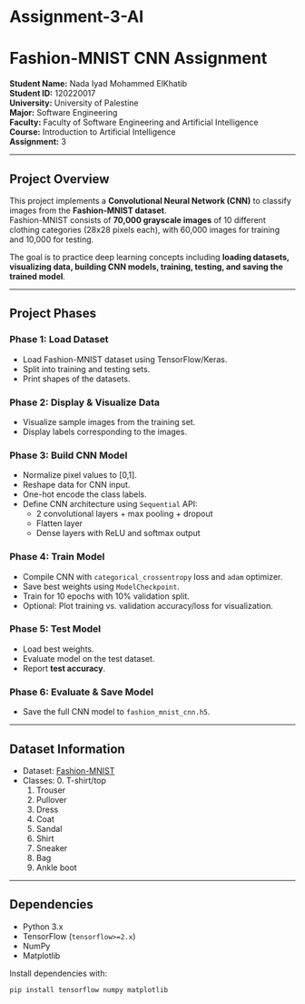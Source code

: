 # Assignment-3-AI
# Fashion-MNIST CNN Assignment

**Student Name:** Nada Iyad Mohammed ElKhatib  
**Student ID:** 120220017  
**University:** University of Palestine  
**Major:** Software Engineering  
**Faculty:** Faculty of Software Engineering and Artificial Intelligence  
**Course:** Introduction to Artificial Intelligence  
**Assignment:** 3  

---

## Project Overview

This project implements a **Convolutional Neural Network (CNN)** to classify images from the **Fashion-MNIST dataset**.  
Fashion-MNIST consists of **70,000 grayscale images** of 10 different clothing categories (28x28 pixels each), with 60,000 images for training and 10,000 for testing.  

The goal is to practice deep learning concepts including **loading datasets, visualizing data, building CNN models, training, testing, and saving the trained model**.

---

## Project Phases

### Phase 1: Load Dataset
- Load Fashion-MNIST dataset using TensorFlow/Keras.
- Split into training and testing sets.
- Print shapes of the datasets.

### Phase 2: Display & Visualize Data
- Visualize sample images from the training set.
- Display labels corresponding to the images.

### Phase 3: Build CNN Model
- Normalize pixel values to [0,1].
- Reshape data for CNN input.
- One-hot encode the class labels.
- Define CNN architecture using `Sequential` API:
  - 2 convolutional layers + max pooling + dropout
  - Flatten layer
  - Dense layers with ReLU and softmax output

### Phase 4: Train Model
- Compile CNN with `categorical_crossentropy` loss and `adam` optimizer.
- Save best weights using `ModelCheckpoint`.
- Train for 10 epochs with 10% validation split.
- Optional: Plot training vs. validation accuracy/loss for visualization.

### Phase 5: Test Model
- Load best weights.
- Evaluate model on the test dataset.
- Report **test accuracy**.

### Phase 6: Evaluate & Save Model
- Save the full CNN model to `fashion_mnist_cnn.h5`.

---

## Dataset Information

- Dataset: [Fashion-MNIST](https://github.com/zalandoresearch/fashion-mnist)
- Classes:
  0. T-shirt/top  
  1. Trouser  
  2. Pullover  
  3. Dress  
  4. Coat  
  5. Sandal  
  6. Shirt  
  7. Sneaker  
  8. Bag  
  9. Ankle boot

---

## Dependencies

- Python 3.x  
- TensorFlow (`tensorflow>=2.x`)  
- NumPy  
- Matplotlib  

Install dependencies with:

```bash
pip install tensorflow numpy matplotlib

